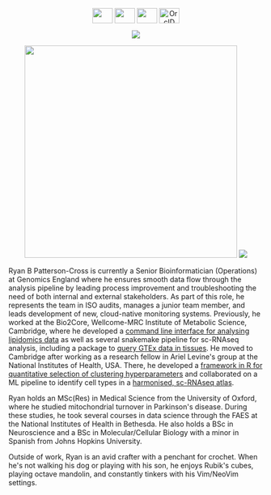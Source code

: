 <p align="center">
<a href="mailto:rb.patterson.cross@gmail.com" target="blank"><img align="center" src="https://cdn.jsdelivr.net/npm/simple-icons@3.0.1/icons/google.svg" alt="" height="30" width="40" /></a>
<a href="https://rbpatt2019.github.io" target="blank"><img align="center" src="https://cdn.jsdelivr.net/npm/simple-icons@3.0.1/icons/github.svg" alt="" height="30" width="40" /></a>
<a href="https://www.linkedin.com/in/rb-patterson-cross/" target="blank"><img align="center" src="https://cdn.jsdelivr.net/npm/simple-icons@3.0.1/icons/linkedin.svg" alt="" height="30" width="40" /></a>
<a href="https://orcid.org/0000-0002-5349-1144" target="blank"><img align="center" src="https://cdn.jsdelivr.net/npm/simple-icons@3.0.1/icons/orcid.svg" alt="OrcID" height="30" width="40" /></a>
</p>

<p align="center">
  <img src="https://github-readme-streak-stats.herokuapp.com/?user=rbpatt2019"/>
</p>

<p align="center">
  <img src="https://github-readme-stats.vercel.app/api?username=rbpatt2019&show_icons=true" width="420"/>
  <img src="https://github-readme-stats.vercel.app/api/top-langs/?username=rbpatt2019&layout=compact&hide=jupyter_notebook" />
</p>

Ryan B Patterson-Cross is currently a Senior Bioinformatician (Operations) at
Genomics England where he ensures smooth data flow through the analysis pipeline
by leading process improvement and troubleshooting the need of both internal and
external stakeholders.
As part of this role, he represents the team in ISO audits, manages a junior
team member, and leads development of new, cloud-native monitoring systems.
Previously, he worked at the Bio2Core, Wellcome-MRC Institute of Metabolic
Science, Cambridge, where he developed a
[command line interface for analysing lipidomics data][lta]
as well as several snakemake pipeline for sc-RNAseq analysis, including
a package to [query GTEx data in tissues][GTEx].
He moved to Cambridge after working as a research fellow in Ariel Levine's group
at the National Institutes of Health, USA. There, he developed a
[framework in R for quantitative selection of clustering hyperparameters][chooser]
and collaborated on a ML pipeline to identify cell types in a
[harmonised, sc-RNAseq atlas][atlas].

[lta]: https://github.com/IMS-Bio2Core-Facility/lta
[GTEx]: https://github.com/IMS-Bio2Core-Facility/GTExSnake
[chooser]: https://github.com/rbpatt2019/chooseR
[atlas]: https://pubmed.ncbi.nlm.nih.gov/34588430/

Ryan holds an MSc(Res) in Medical Science from the University of Oxford, where
he studied mitochondrial turnover in Parkinson's disease. During these studies,
he took several courses in data science through the FAES at the National
Institutes of Health in Bethesda. He also holds a BSc in Neuroscience and a BSc
in Molecular/Cellular Biology with a minor in Spanish from Johns Hopkins
University.

Outside of work, Ryan is an avid crafter with a penchant for crochet.
When he's not walking his dog or playing with his son, he enjoys Rubik's cubes,
playing octave mandolin, and constantly tinkers with his Vim/NeoVim settings.

